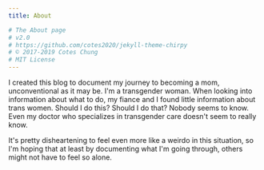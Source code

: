```yaml
---
title: About

# The About page
# v2.0
# https://github.com/cotes2020/jekyll-theme-chirpy
# © 2017-2019 Cotes Chung
# MIT License
---
```


I created this blog to document my journey to becoming a mom, unconventional as it may be. I'm a transgender woman. When looking into information about what to do, my fiance and I found little information about trans women. Should I do this? Should I do that? Nobody seems to know. Even my doctor who specializes in transgender care doesn't seem to really know.

It's pretty disheartening to feel even more like a weirdo in this situation, so I'm hoping that at least by documenting what I'm going through, others might not have to feel so alone.